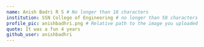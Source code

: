 ```yaml
---
name: Anish Badri R S # No longer than 18 characters
institution: SSN College of Engineering # no longer than 58 characters
profile_pic: anishbadhri.png # Relative path to the image you uploaded
quote: It was a fun 4 years
github_user: anishbadhri
---
```

